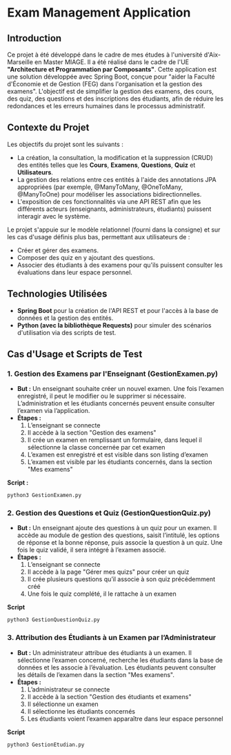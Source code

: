 # Exam Management Application

## Introduction
Ce projet à été développé dans le cadre de mes études à l'université d'Aix-Marseille en Master MIAGE. Il a été réalisé dans le cadre de l'UE **"Architecture et Programmation par Composants"**.
Cette application est une solution développée avec Spring Boot, conçue pour "aider la Faculté d'Économie et de Gestion (FEG) dans l'organisation et la gestion des examens". 
L'objectif est de simplifier la gestion des examens, des cours, des quiz, des questions et des inscriptions des étudiants, afin de réduire les redondances et les erreurs humaines dans le processus administratif.

## Contexte du Projet
Les objectifs du projet sont les suivants :
- La création, la consultation, la modification et la suppression (CRUD) des entités telles que les **Cours**, **Examens**, **Questions**, **Quiz** et **Utilisateurs**.
- La gestion des relations entre ces entités à l'aide des annotations JPA appropriées (par exemple, @ManyToMany, @OneToMany, @ManyToOne) pour modéliser les associations bidirectionnelles.
- L'exposition de ces fonctionnalités via une API REST afin que les différents acteurs (enseignants, administrateurs, étudiants) puissent interagir avec le système.

Le projet s'appuie sur le modèle relationnel (fourni dans la consigne) et sur les cas d'usage définis plus bas, permettant aux utilisateurs de :
- Créer et gérer des examens.
- Composer des quiz en y ajoutant des questions.
- Associer des étudiants à des examens pour qu'ils puissent consulter les évaluations dans leur espace personnel.

## Technologies Utilisées
- **Spring Boot** pour la création de l'API REST et pour l'accès à la base de données et la gestion des entités.
- **Python (avec la bibliothèque Requests)** pour simuler des scénarios d'utilisation via des scripts de test.

## Cas d'Usage et Scripts de Test
### 1. Gestion des Examens par l'Enseignant (GestionExamen.py)
- **But :** Un enseignant souhaite créer un nouvel examen. Une fois l’examen enregistré, il peut le modifier ou le supprimer si nécessaire. L’administration et les étudiants concernés peuvent ensuite consulter l’examen via l’application.
- **Étapes :**
  1.	L’enseignant se connecte
  2.	Il accède à la section "Gestion des examens"
  3.	Il crée un examen en remplissant un formulaire, dans lequel il sélectionne la classe concernée par cet examen
  4.	L’examen est enregistré et est visible dans son listing d’examen
  5.	L’examen est visible par les étudiants concernés, dans la section  "Mes examens"


**Script :**
```bash
python3 GestionExamen.py
```

### 2. Gestion des Questions et Quiz (GestionQuestionQuiz.py)
- **But :** Un enseignant ajoute des questions à un quiz pour un examen. Il accède au module de gestion des questions, saisit l’intitulé, les options de réponse et la bonne réponse, puis associe la question à un quiz. Une fois le quiz validé, il sera intégré à l’examen associé.
- **Étapes :**
  1.	L’enseignant se connecte
  2.	Il accède à la page "Gérer mes quizs" pour créer un quiz
  3.	Il crée plusieurs questions qu’il associe à son quiz précédemment créé
  4.	Une fois le quiz complété, il le  rattache à un examen



**Script**
```bash
python3 GestionQuestionQuiz.py
```

### 3. Attribution des Étudiants à un Examen par l’Administrateur
- **But :** Un administrateur attribue des étudiants à un examen. Il sélectionne l’examen concerné, recherche les étudiants dans la base de données et les associe à l’évaluation. Les étudiants peuvent consulter les détails de l’examen dans la section  "Mes examens".
- **Étapes :**
  1.	L’administrateur se connecte
  2.	Il accède à la section "Gestion des étudiants et examens"
  3.	Il sélectionne un examen
  4.	Il sélectionne les étudiants concernés
  5.	Les étudiants voient l’examen apparaître dans leur espace personnel


**Script**
```bash
python3 GestionEtudian.py
```

